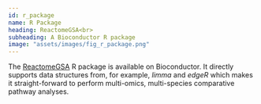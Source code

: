 ```yaml
---
id: r_package
name: R Package
heading: ReactomeGSA<br>
subheading: A Bioconductor R package
image: "assets/images/fig_r_package.png"
---
```


The [ReactomeGSA](https://github.com/reactome/ReactomeGSA) R package is available
on Bioconductor. It directly supports data structures from, for example, *limma* and *edgeR*
which makes it straight-forward to perform multi-omics, multi-species comparative pathway
analyses.